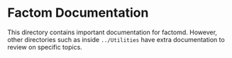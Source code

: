 # Factom Documentation

This directory contains important documentation for factomd. However, other directories such as inside `../Utilities` have extra documentation to review on specific topics.